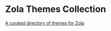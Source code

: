 # Zola Themes Collection

[A curated directory of themes for Zola](https://salif.github.io/zola-themes-collection/)
